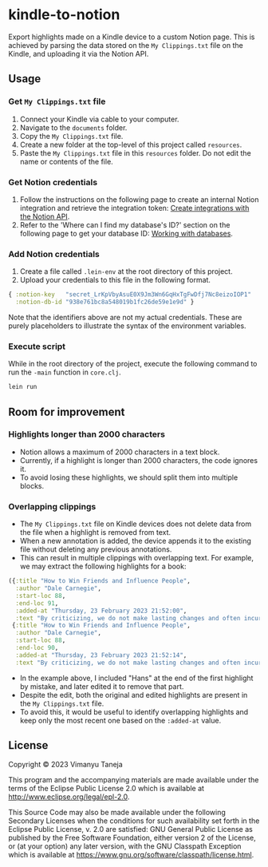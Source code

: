# kindle-to-notion

Export highlights made on a Kindle device to a custom Notion page. This is achieved by parsing the data stored on the `My Clippings.txt` file on the Kindle, and uploading it via the Notion API.

## Usage

### Get `My Clippings.txt` file

1. Connect your Kindle via cable to your computer.
2. Navigate to the `documents` folder.
3. Copy the `My Clippings.txt` file.
4. Create a new folder at the top-level of this project called `resources`.
5. Paste the `My Clippings.txt` file in this `resources` folder. Do not edit the name or contents of the file.

### Get Notion credentials

1. Follow the instructions on the following page to create an internal Notion integration and retrieve the integration token: [Create integrations with the Notion API](https://www.notion.so/help/create-integrations-with-the-notion-api#create-an-internal-integration).
2. Refer to the 'Where can I find my database's ID?' section on the following page to get your database ID: [Working with databases](https://developers.notion.com/docs/working-with-databases#adding-pages-to-a-database).

### Add Notion credentials

1. Create a file called `.lein-env` at the root directory of this project.
2. Upload your credentials to this file in the following format.

```clojure
{ :notion-key   "secret_LrKpVbyAsuE0X9Jm3Wn6GqHxTgFwDfj7Nc8eizoIOP1"
  :notion-db-id "938e761bc8a548019b1fc26de59e1e9d" }
```

Note that the identifiers above are not my actual credentials. These are purely placeholders to illustrate the syntax of the environment variables.

### Execute script

While in the root directory of the project, execute the following command to run the `-main` function in `core.clj`.

```zsh
lein run
```

## Room for improvement

### Highlights longer than 2000 characters

- Notion allows a maximum of 2000 characters in a text block.
- Currently, if a highlight is longer than 2000 characters, the code ignores it.
- To avoid losing these highlights, we should split them into multiple blocks.

### Overlapping clippings

- The `My Clippings.txt` file on Kindle devices does not delete data from the file when a highlight is removed from text.
- When a new annotation is added, the device appends it to the existing file without deleting any previous annotations.
- This can result in multiple clippings with overlapping text. For example, we may extract the following highlights for a book:

```clojure
({:title "How to Win Friends and Influence People",
  :author "Dale Carnegie",
  :start-loc 88,
  :end-loc 91,
  :added-at "Thursday, 23 February 2023 21:52:00",
  :text "By criticizing, we do not make lasting changes and often incur resentment. Hans"}
 {:title "How to Win Friends and Influence People",
  :author "Dale Carnegie",
  :start-loc 88,
  :end-loc 90,
  :added-at "Thursday, 23 February 2023 21:52:14",
  :text "By criticizing, we do not make lasting changes and often incur resentment."})
```

- In the example above, I included "Hans" at the end of the first highlight by mistake, and later edited it to remove that part.
- Despite the edit, both the original and edited highlights are present in the `My Clippings.txt` file.
- To avoid this, it would be useful to identify overlapping highlights and keep only the most recent one based on the `:added-at` value.

## License

Copyright © 2023 Vimanyu Taneja

This program and the accompanying materials are made available under the
terms of the Eclipse Public License 2.0 which is available at
http://www.eclipse.org/legal/epl-2.0.

This Source Code may also be made available under the following Secondary
Licenses when the conditions for such availability set forth in the Eclipse
Public License, v. 2.0 are satisfied: GNU General Public License as published by
the Free Software Foundation, either version 2 of the License, or (at your
option) any later version, with the GNU Classpath Exception which is available
at https://www.gnu.org/software/classpath/license.html.

